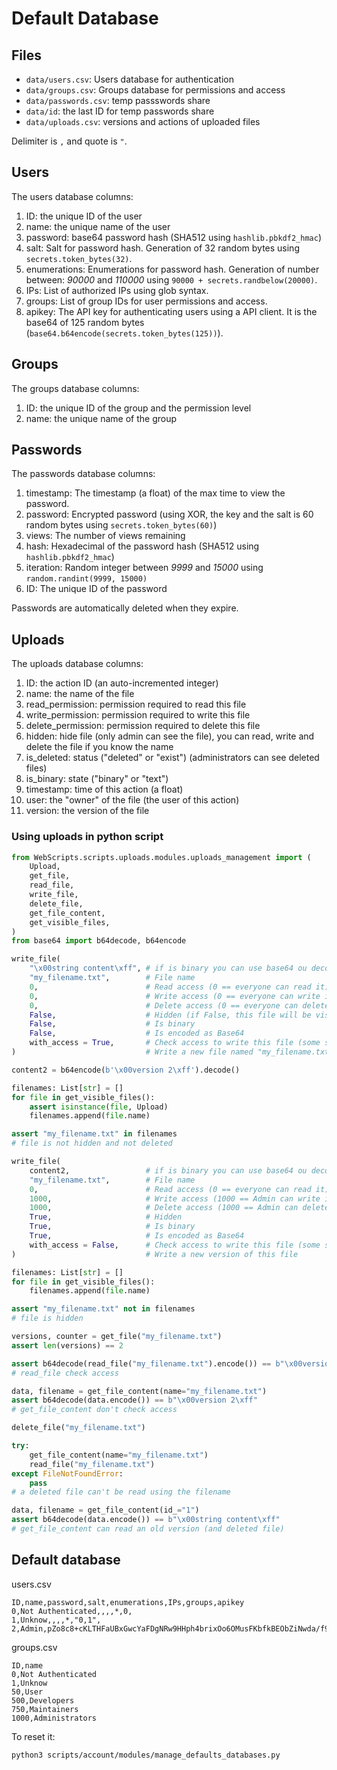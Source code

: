 # Default Database

## Files

 - `data/users.csv`: Users database for authentication
 - `data/groups.csv`: Groups database for permissions and access
 - `data/passwords.csv`: temp passswords share
 - `data/id`: the last ID for temp passwords share
 - `data/uploads.csv`: versions and actions of uploaded files

Delimiter is `,` and quote is `"`.

## Users

The users database columns:
 1. ID: the unique ID of the user
 2. name: the unique name of the user
 3. password: base64 password hash (SHA512 using `hashlib.pbkdf2_hmac`)
 4. salt: Salt for password hash. Generation of 32 random bytes using `secrets.token_bytes(32)`.
 5. enumerations: Enumerations for password hash. Generation of number between: *90000* and *110000* using `90000 + secrets.randbelow(20000)`.
 6. IPs: List of authorized IPs using glob syntax.
 7. groups: List of group IDs for user permissions and access.
 8. apikey: The API key for authenticating users using a API client. It is the base64 of 125 random bytes (`base64.b64encode(secrets.token_bytes(125))`).

## Groups

The groups database columns:
 1. ID: the unique ID of the group and the permission level
 2. name: the unique name of the group

## Passwords

The passwords database columns:
 1. timestamp: The timestamp (a float) of the max time to view the password.
 2. password: Encrypted password (using XOR, the key and the salt is 60 random bytes using `secrets.token_bytes(60)`)
 3. views: The number of views remaining
 4. hash: Hexadecimal of the password hash (SHA512 using `hashlib.pbkdf2_hmac`)
 5. iteration: Random integer between *9999* and *15000* using `random.randint(9999, 15000)`
 6. ID: The unique ID of the password

Passwords are automatically deleted when they expire.

## Uploads

The uploads database columns:
 1. ID: the action ID (an auto-incremented integer)
 2. name: the name of the file
 3. read_permission: permission required to read this file
 4. write_permission: permission required to write this file
 5. delete_permission: permission required to delete this file
 6. hidden: hide file (only admin can see the file), you can read, write and delete the file if you know the name
 7. is_deleted: status ("deleted" or "exist") (administrators can see deleted files)
 8. is_binary: state ("binary" or "text")
 9. timestamp: time of this action (a float)
 10. user: the "owner" of the file (the user of this action)
 11. version: the version of the file

### Using uploads in python script

```python
from WebScripts.scripts.uploads.modules.uploads_management import (
    Upload, 
    get_file, 
    read_file, 
    write_file, 
    delete_file, 
    get_file_content, 
    get_visible_files,
)
from base64 import b64decode, b64encode

write_file(
    "\x00string content\xff", # if is binary you can use base64 ou decode it with latin-1
    "my_filename.txt",        # File name
    0,                        # Read access (0 == everyone can read it)
    0,                        # Write access (0 == everyone can write it)
    0,                        # Delete access (0 == everyone can delete it)
    False,                    # Hidden (if False, this file will be visible to other authenticated users)
    False,                    # Is binary
    False,                    # Is encoded as Base64
    with_access = True,       # Check access to write this file (some scripts should write a file with an unauthenticated user)
)                             # Write a new file named "my_filename.txt"

content2 = b64encode(b'\x00version 2\xff').decode()

filenames: List[str] = []
for file in get_visible_files():
    assert isinstance(file, Upload)
    filenames.append(file.name)

assert "my_filename.txt" in filenames
# file is not hidden and not deleted

write_file(
    content2,                 # if is binary you can use base64 ou decode it with latin-1
    "my_filename.txt",        # File name
    0,                        # Read access (0 == everyone can read it)
    1000,                     # Write access (1000 == Admin can write it)
    1000,                     # Delete access (1000 == Admin can delete it)
    True,                     # Hidden
    True,                     # Is binary
    True,                     # Is encoded as Base64
    with_access = False,      # Check access to write this file (some scripts should write a file with an unauthenticated user)
)                             # Write a new version of this file

filenames: List[str] = []
for file in get_visible_files():
    filenames.append(file.name)

assert "my_filename.txt" not in filenames
# file is hidden

versions, counter = get_file("my_filename.txt")
assert len(versions) == 2

assert b64decode(read_file("my_filename.txt").encode()) == b"\x00version 2\xff"
# read_file check access

data, filename = get_file_content(name="my_filename.txt")
assert b64decode(data.encode()) == b"\x00version 2\xff"
# get_file_content don't check access

delete_file("my_filename.txt")

try:
    get_file_content(name="my_filename.txt")
    read_file("my_filename.txt")
except FileNotFoundError:
    pass
# a deleted file can't be read using the filename

data, filename = get_file_content(id_="1")
assert b64decode(data.encode()) == b"\x00string content\xff"
# get_file_content can read an old version (and deleted file)
```

## Default database

users.csv
```csv
ID,name,password,salt,enumerations,IPs,groups,apikey
0,Not Authenticated,,,,*,0,
1,Unknow,,,,*,"0,1",
2,Admin,pZo8c8+cKLTHFaUBxGwcYaFDgNRw9HHph4brixOo6OMusFKbfkBEObZiNwda/f9W3+IpiMY8kqiFmQcbkUCbGw==,c2FsdA==,1000,"192.168.*,172.16.*,10.*,127.0.*","50,1000",AdminAdminAdminAdminAdminAdminAdminAdminAdminAdminAdminAdminAdminAdminAdminAdminAdminAdminAdminAdminAdminAdminAdminAdminAdminAdminAdminAdminAdminAdminAdminAdmin

```

groups.csv
```csv
ID,name
0,Not Authenticated
1,Unknow
50,User
500,Developers
750,Maintainers
1000,Administrators

```

To reset it:
```bash
python3 scripts/account/modules/manage_defaults_databases.py
```